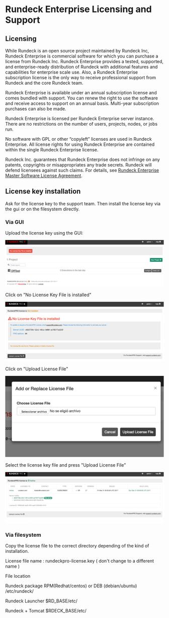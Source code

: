 # Rundeck Enterprise Licensing and Support

## Licensing

While Rundeck is an open source project maintained by Rundeck Inc, Rundeck Enterprise is commercial software for which you can purchase a license from Rundeck Inc. Rundeck Enterprise provides a tested, supported, and enterprise-ready distribution of Rundeck with additional features and capabilities for enterprise scale use. Also, a Rundeck Enterprise subscription license is the only way to receive professional support from Rundeck and the core Rundeck team.

Rundeck Enterprise is available under an annual subscription license and comes bundled with support. You can renew the right to use the software and receive access to support on an annual basis. Multi-year subscription purchases can also be made.

Rundeck Enterprise is licensed per Rundeck Enterprise server instance. There are no restrictions on the number of users, projects, nodes, or jobs run.

No software with GPL or other “copyleft” licenses are used in Rundeck Enterprise. All license rights for using Rundeck Enterprise are contained within the single Rundeck Enterprise license.

Rundeck Inc. guarantees that Rundeck Enterprise does not infringe on any patents, copyrights or misappropriates any trade secrets. Rundeck will defend licensees against such claims. For details, see [Rundeck Enterprise Master Software License Agreement](http://support.rundeck.com/customer/portal/articles/2723878-rundeckpro-license).

## License key installation

Ask for the license key to the support team. Then install the license key via the gui or on the filesystem directly.

### Via GUI

Upload the license key using the GUI:

![Upload the license key using the GUI](/figures/license-key-gui-1.png)

Click on "No License Key File is installed"

![Click on "No License Key File is installed"](/figures/license-key-gui-2.png)

Click on "Upload License File"

![Click on "Upload License File"](/figures/license-key-gui-3.png)

Select the license key file and press "Upload License File"

![Select the license key file and press "Upload License File"](/figures/license-key-gui-4.png)

### Via filesystem

Copy the license file to the correct directory depending of the kind of installation.

License file name : rundeckpro-license.key ( don't change to a different name )

File location

Rundeck package RPM(Redhat/centos) or DEB (debian/ubuntu)
/etc/rundeck/

Rundeck Launcher
\$RD_BASE/etc/

Rundeck + Tomcat
\$RDECK_BASE/etc/
